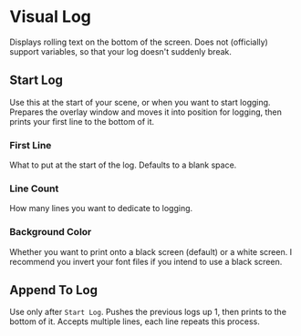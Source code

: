 # Visual Log

Displays rolling text on the bottom of the screen. Does not (officially) support variables, so that your log doesn't suddenly break.

## Start Log

Use this at the start of your scene, or when you want to start logging. Prepares the overlay window and moves it into position for logging, then prints your first line to the bottom of it.

### First Line

What to put at the start of the log. Defaults to a blank space.

### Line Count

How many lines you want to dedicate to logging.

### Background Color

Whether you want to print onto a black screen (default) or a white screen. I recommend you invert your font files if you intend to use a black screen.

## Append To Log

Use only after `Start Log`. Pushes the previous logs up 1, then prints to the bottom of it. Accepts multiple lines, each line repeats this process.
